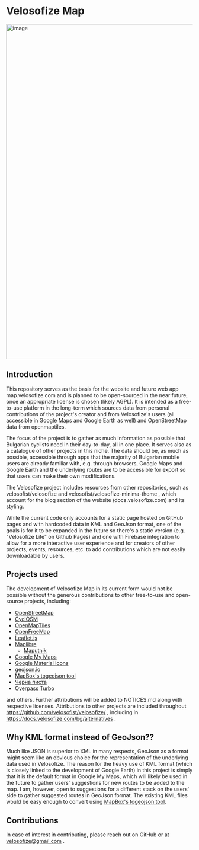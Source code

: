 # Velosofize Map

<img width="1740" height="904" alt="image" src="https://github.com/user-attachments/assets/aadeaf70-5795-40bd-aee9-ed9e7eaca223" />

## Introduction

This repository serves as the basis for the website and future web app map.velosofize.com and is planned to be open-sourced in the near future, once an appropriate license is chosen (likely AGPL). It is intended as a free-to-use platform in the long-term which sources data from personal contributions of the project's creator and from Velosofize's users (all accessible in Google Maps and Google Earth as well) and OpenStreetMap data from openmaptiles.

The focus of the project is to gather as much information as possible that Bulgarian cyclists need in their day-to-day, all in one place. It serves also as a catalogue of other projects in this niche. The data should be, as much as possible, accessible through apps that the majority of Bulgarian mobile users are already familiar with, e.g. through browsers, Google Maps and Google Earth and the underlying routes are to be accessible for export so that users can make their own modifications.

The Velosofize project includes resources from other repositories, such as velosofist/velosofize and velosofist/velosofize-minima-theme , which account for the blog section of the website (docs.velosofize.com) and its styling.

While the current code only accounts for a static page hosted on GitHub pages and with hardcoded data in KML and GeoJson format, one of the goals is for it to be expanded in the future so there's a static version (e.g. "Velosofize Lite" on Github Pages) and one with Firebase integration to allow for a more interactive user experience and for creators of other projects, events, resources, etc. to add contributions which are not easily downloadable by users.

## Projects used

The development of Velosofize Map in its current form would not be possible without the generous contributions to other free-to-use and open-source projects, including:

* [OpenStreetMap](https://www.openstreetmap.org/)
* [CyclOSM](https://www.cyclosm.org/)
* [OpenMapTiles](https://openmaptiles.github.io/)
* [OpenFreeMap](https://openfreemap.org/)
* [Leaflet.js](https://leafletjs.com)
* [Maplibre](https://maplibre.org/)
  * [Maputnik](https://maplibre.org/maputnik/)
* [Google My Maps](http://mymaps.google.com/)
* [Google Material Icons](https://fonts.google.com/icons)
* [geojson.io](https://geojson.io)
* [MapBox's togeojson tool](https://github.com/mapbox/togeojson)
* [Черна писта](https://chernapista.com)
* [Overpass Turbo](https://overpass-turbo.eu/)

and others. Further attributions will be added to NOTICES.md along with respective licenses. Attributions to other projects are included throughout https://github.com/velosofist/velosofize/ , including in <https://docs.velosofize.com/bg/alternatives> .

## Why KML format instead of GeoJson??

Much like JSON is superior to XML in many respects, GeoJson as a format might seem like an obvious choice for the representation of the underlying data used in Velosofize. The reason for the heavy use of KML format (which is closely linked to the development of Google Earth) in this project is simply that it is the default format in Google My Maps, which will likely be used in the future to gather users' suggestions for new routes to be added to the map. I am, however, open to suggestions for a different stack on the users' side to gather suggested routes in GeoJson format. The existing KML files would be easy enough to convert using [MapBox's togeojson tool](https://github.com/mapbox/togeojson).

## Contributions

In case of interest in contributing, please reach out on GitHub or at <velosofize@gmail.com> .
